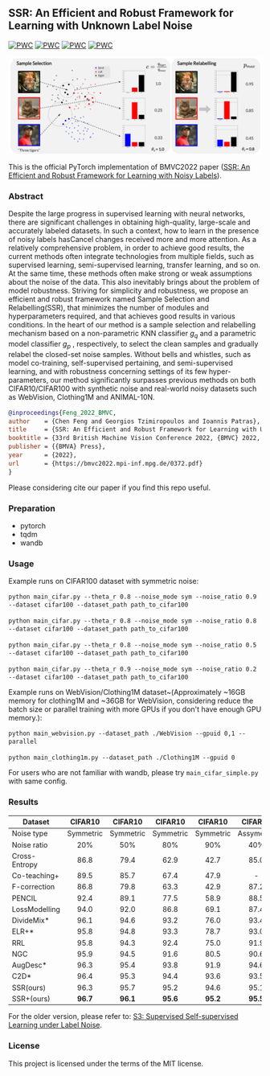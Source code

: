 ## SSR: An Efficient and Robust Framework for Learning with Unknown Label Noise

[![PWC](https://img.shields.io/endpoint.svg?url=https://paperswithcode.com/badge/s3-supervised-self-supervised-learning-under-1/image-classification-on-cifar-10-with-noisy)](https://paperswithcode.com/sota/image-classification-on-cifar-10-with-noisy?p=s3-supervised-self-supervised-learning-under-1)
[![PWC](https://img.shields.io/endpoint.svg?url=https://paperswithcode.com/badge/s3-supervised-self-supervised-learning-under-1/learning-with-noisy-labels-on-animal)](https://paperswithcode.com/sota/learning-with-noisy-labels-on-animal?p=s3-supervised-self-supervised-learning-under-1)
[![PWC](https://img.shields.io/endpoint.svg?url=https://paperswithcode.com/badge/s3-supervised-self-supervised-learning-under-1/image-classification-on-mini-webvision-1-0)](https://paperswithcode.com/sota/image-classification-on-mini-webvision-1-0?p=s3-supervised-self-supervised-learning-under-1)
[![PWC](https://img.shields.io/endpoint.svg?url=https://paperswithcode.com/badge/s3-supervised-self-supervised-learning-under-1/image-classification-on-clothing1m)](https://paperswithcode.com/sota/image-classification-on-clothing1m?p=s3-supervised-self-supervised-learning-under-1)

<p align="center">
    <img src="sources/method.png" alt="drawing" width="800"/>
</p>

This is the official PyTorch implementation of BMVC2022 paper   ([SSR: An Efficient and Robust Framework for Learning with Noisy Labels](https://arxiv.org/abs/2111.11288)). 



### Abstract
Despite the large progress in supervised learning with neural networks, there are significant challenges in obtaining high-quality, large-scale and accurately labeled datasets. In such a context, how to learn in the presence of noisy labels hasCancel changes received more and more attention. As a relatively comprehensive problem, in order to achieve good results, the current methods often integrate technologies from multiple fields, such as supervised learning, semi-supervised learning, transfer learning, and so on. At the same time, these methods often make strong or weak assumptions about the noise of the data. This also inevitably brings about the problem of model robustness.
Striving for simplicity and robustness, we propose an efficient and robust framework named Sample Selection and Relabelling(SSR), that minimizes the number of modules and hyperparameters required, and that achieves good results in various conditions. In the heart of our method is a sample selection and relabelling mechanism based on a non-parametric KNN classifier $g_q$ and a parametric model classifier $g_p$ , respectively, to select the clean samples and gradually relabel the closed-set noise samples.
Without bells and whistles, such as model co-training, self-supervised pertaining, and semi-supervised learning, and with robustness concerning settings of its few hyper-parameters, our method significantly surpasses previous methods on both CIFAR10/CIFAR100 with synthetic noise and real-world noisy datasets such as WebVision, Clothing1M and ANIMAL-10N.

```bibtex
@inproceedings{Feng_2022_BMVC,
author    = {Chen Feng and Georgios Tzimiropoulos and Ioannis Patras},
title     = {SSR: An Efficient and Robust Framework for Learning with Unknown Label Noise},
booktitle = {33rd British Machine Vision Conference 2022, {BMVC} 2022, London, UK, November 21-24, 2022},
publisher = {{BMVA} Press},
year      = {2022},
url       = {https://bmvc2022.mpi-inf.mpg.de/0372.pdf}
}
```
Please considering cite our paper if you find this repo useful.

### Preparation
- pytorch
- tqdm
- wandb

### Usage
Example runs on CIFAR100 dataset with symmetric noise:
```
python main_cifar.py --theta_r 0.8 --noise_mode sym --noise_ratio 0.9 --dataset cifar100 --dataset_path path_to_cifar100

python main_cifar.py --theta_r 0.8 --noise_mode sym --noise_ratio 0.8 --dataset cifar100 --dataset_path path_to_cifar100

python main_cifar.py --theta_r 0.8 --noise_mode sym --noise_ratio 0.5 --dataset cifar100 --dataset_path path_to_cifar100

python main_cifar.py --theta_r 0.9 --noise_mode sym --noise_ratio 0.2 --dataset cifar100 --dataset_path path_to_cifar100
```

Example runs on WebVision/Clothing1M dataset~(Approximately ~16GB memory for clothing1M and ~36GB for WebVision, considering reduce the batch size or parallel training with more GPUs if you don't have enough GPU memory.):
```
python main_webvision.py --dataset_path ./WebVision --gpuid 0,1 --parallel

python main_clothing1m.py --dataset_path ./Clothing1M --gpuid 0
```

For users who are not familiar with wandb, please try `main_cifar_simple.py` with same config.


### Results
| Dataset       |  CIFAR10  |  CIFAR10  |  CIFAR10  |  CIFAR10  |   CIFAR10  |  CIFAR100 |  CIFAR100 |  CIFAR100 |  CIFAR100 |
|---------------|:---------:|:---------:|:---------:|:---------:|:----------:|:---------:|:---------:|:---------:|:---------:|
| Noise type    | Symmetric | Symmetric | Symmetric | Symmetric | Assymetric | Symmetric | Symmetric | Symmetric | Symmetric |
| Noise ratio   |    20%    |    50%    |    80%    |    90%    |     40%    |    20%    |    50%    |    80%    |    90%    |
| Cross-Entropy |    86.8   |    79.4   |    62.9   |    42.7   |    85.0    |    62.0   |    46.7   |    19.9   |    10.1   |
| Co-teaching+  |    89.5   |    85.7   |    67.4   |    47.9   |      -     |    65.6   |    51.8   |    27.9   |    13.7   |
| F-correction  |    86.8   |    79.8   |    63.3   |    42.9   |    87.2    |    61.5   |    46.6   |    19.9   |    10.2   |
| PENCIL        |    92.4   |    89.1   |    77.5   |    58.9   |    88.5    |    69.4   |    57.5   |    31.1   |    15.3   |
| LossModelling |    94.0   |    92.0   |    86.8   |    69.1   |    87.4    |    73.9   |    66.1   |    48.2   |    24.3   |
| DivideMix*    |    96.1   |    94.6   |    93.2   |    76.0   |    93.4    |    77.3   |    74.6   |    60.2   |    31.5   |
| ELR+*         |    95.8   |    94.8   |    93.3   |    78.7   |    93.0    |    77.6   |    73.6   |    60.8   |    33.4   |
| RRL           |    95.8   |    94.3   |    92.4   |    75.0   |    91.9    |    79.1   |    74.8   |    57.7   |    29.3   |
| NGC           |    95.9   |    94.5   |    91.6   |    80.5   |    90.6    |    79.3   |    75.9   |    62.7   |    29.8   |
| AugDesc*      |    96.3   |    95.4   |    93.8   |    91.9   |    94.6    |    79.5   |    77.2   |    66.4   |    41.2   |
| C2D*          |    96.4   |    95.3   |    94.4   |    93.6   |    93.5    |    78.7   |    76.4   |    67.8   |    58.7   |
| SSR(ours)     |    96.3   |    95.7   |    95.2   |    94.6   |    95.1    |    79.0   |    75.9   |    69.5   |    61.8   |
| SSR+(ours)    |  **96.7** |  **96.1** |  **95.6** |  **95.2** |  **95.5**  |  **79.7** |  **77.2** |  **71.9** |  **66.6** |

For the older version, please refer to: [S3: Supervised Self-supervised Learning under Label Noise](https://arxiv.org/abs/2111.11288v1).

### License
This project is licensed under the terms of the MIT license.
